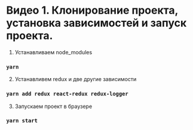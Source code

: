 # Видео 1. Клонирование проекта, установка зависимостей и запуск проекта.

1. Устанавливаем node_modules

### `yarn`

2. Устанавливем redux и две другие зависимости

### `yarn add redux react-redux redux-logger`

3. Запускаем проект в браузере

### `yarn start`
